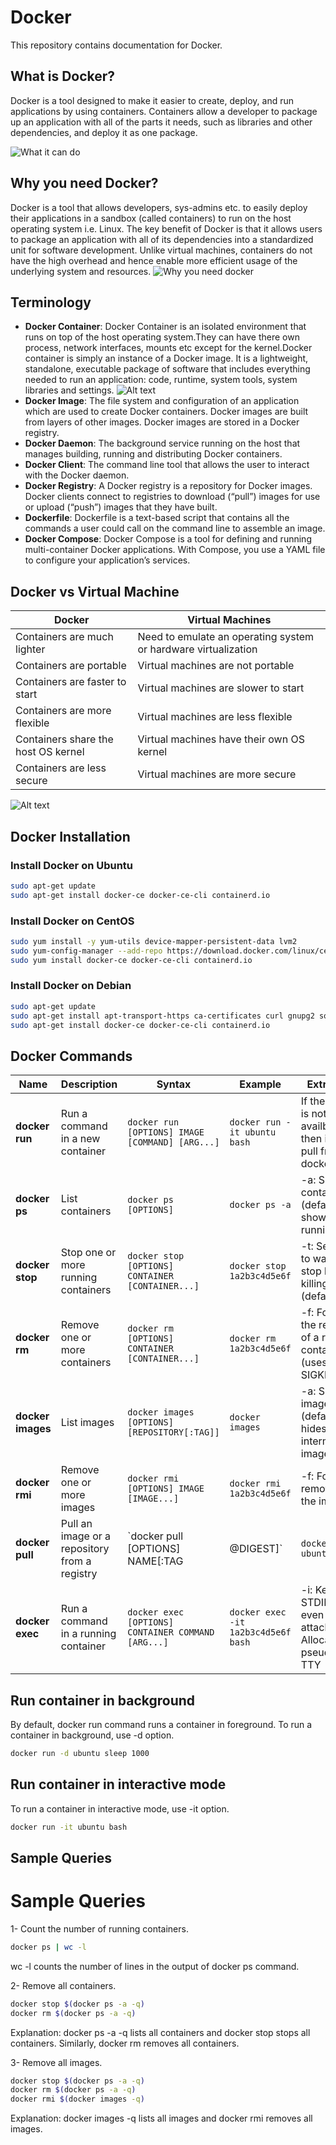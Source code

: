 # Docker

This repository contains documentation for Docker.

## What is Docker?

Docker is a tool designed to make it easier to create, deploy, and run applications by using containers. Containers allow a developer to package up an application with all of the parts it needs, such as libraries and other dependencies, and deploy it as one package.

![What it can do](image.png)

## Why you need Docker?

Docker is a tool that allows developers, sys-admins etc. to easily deploy their applications in a sandbox (called containers) to run on the host operating system i.e. Linux. The key benefit of Docker is that it allows users to package an application with all of its dependencies into a standardized unit for software development. Unlike virtual machines, containers do not have the high overhead and hence enable more efficient usage of the underlying system and resources.
![Why you need docker](image-2.png)

## Terminology

- **Docker Container**: Docker Container is an isolated environment that runs on top of the host operating system.They can have there own process, network interfaces, mounts etc except for the kernel.Docker container is simply an instance of a Docker image. It is a lightweight, standalone, executable package of software that includes everything needed to run an application: code, runtime, system tools, system libraries and settings.
![Alt text](image-3.png)
- **Docker Image**: The file system and configuration of an application which are used to create Docker containers. Docker images are built from layers of other images. Docker images are stored in a Docker registry.
- **Docker Daemon**: The background service running on the host that manages building, running and distributing Docker containers.
- **Docker Client**: The command line tool that allows the user to interact with the Docker daemon.
- **Docker Registry**: A Docker registry is a repository for Docker images. Docker clients connect to registries to download (“pull”) images for use or upload (“push”) images that they have built.
- **Dockerfile**: Dockerfile is a text-based script that contains all the commands a user could call on the command line to assemble an image.
- **Docker Compose**: Docker Compose is a tool for defining and running multi-container Docker applications. With Compose, you use a YAML file to configure your application’s services.

## Docker vs Virtual Machine

| Docker | Virtual Machines |
| --- | --- |
| Containers are much lighter | Need to emulate an operating system or hardware virtualization |
| Containers are portable | Virtual machines are not portable |
| Containers are faster to start | Virtual machines are slower to start |
| Containers are more flexible | Virtual machines are less flexible |
| Containers share the host OS kernel | Virtual machines have their own OS kernel |
| Containers are less secure | Virtual machines are more secure |

![Alt text](image-4.png)

## Docker Installation

### Install Docker on Ubuntu

```bash
sudo apt-get update
sudo apt-get install docker-ce docker-ce-cli containerd.io
```

### Install Docker on CentOS

```bash
sudo yum install -y yum-utils device-mapper-persistent-data lvm2
sudo yum-config-manager --add-repo https://download.docker.com/linux/centos/docker-ce.repo
sudo yum install docker-ce docker-ce-cli containerd.io
```

### Install Docker on Debian

```bash
sudo apt-get update
sudo apt-get install apt-transport-https ca-certificates curl gnupg2 software-properties-common
sudo apt-get install docker-ce docker-ce-cli containerd.io
```

## Docker Commands

| Name |Description |Syntax | Example | Extra Info |
| --- | --- | --- | --- | --- |
| **docker run** | Run a command in a new container | `docker run [OPTIONS] IMAGE [COMMAND] [ARG...]` | `docker run -it ubuntu bash` | If the image is not availble then it will pull from docker hub |
| **docker ps** | List containers | `docker ps [OPTIONS]` | `docker ps -a` | -a: Show all containers (default shows just running) |
| **docker stop** | Stop one or more running containers | `docker stop [OPTIONS] CONTAINER [CONTAINER...]` | `docker stop 1a2b3c4d5e6f` | -t: Seconds to wait for stop before killing it (default 10) |
| **docker rm** | Remove one or more containers | `docker rm [OPTIONS] CONTAINER [CONTAINER...]` | `docker rm 1a2b3c4d5e6f` | -f: Force the removal of a running container (uses SIGKILL) |
| **docker images** | List images | `docker images [OPTIONS] [REPOSITORY[:TAG]]` | `docker images` | -a: Show all images (default hides intermediate images) |
| **docker rmi** | Remove one or more images | `docker rmi [OPTIONS] IMAGE [IMAGE...]` | `docker rmi 1a2b3c4d5e6f` | -f: Force removal of the image |
| **docker pull** | Pull an image or a repository from a registry | `docker pull [OPTIONS] NAME[:TAG|@DIGEST]` | `docker pull ubuntu` |
| **docker exec** | Run a command in a running container | `docker exec [OPTIONS] CONTAINER COMMAND [ARG...]` | `docker exec -it 1a2b3c4d5e6f bash` | -i: Keep STDIN open even if not attached -t: Allocate a pseudo-TTY |

## Run container in background

By default, docker run command runs a container in foreground. To run a container in background, use -d option.

```bash
docker run -d ubuntu sleep 1000
```

## Run container in interactive mode

To run a container in interactive mode, use -it option.

```bash
docker run -it ubuntu bash
```

## Sample Queries

# Sample Queries

1- Count the number of running containers.

```bash
docker ps | wc -l
```

wc -l counts the number of lines in the output of docker ps command.

2- Remove all containers.

```bash
docker stop $(docker ps -a -q)
docker rm $(docker ps -a -q)
```

Explanation: docker ps -a -q lists all containers and docker stop stops all containers. Similarly, docker rm removes all containers.

3- Remove all images.

```bash
docker stop $(docker ps -a -q)
docker rm $(docker ps -a -q)
docker rmi $(docker images -q)
```

Explanation: docker images -q lists all images and docker rmi removes all images.
